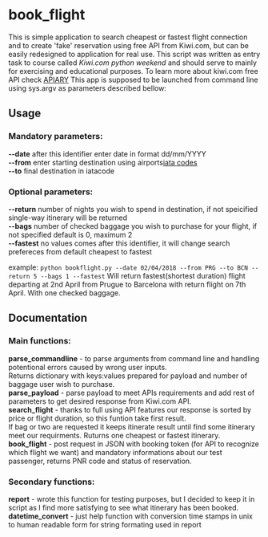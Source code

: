 # book_flight

This is simple application to search cheapest or fastest flight connection and to create 'fake'
reservation using free API from  Kiwi.com, but can be easily redesigned to application for real use. 
This script was written as entry task to course called _Kiwi.com_ _python_ _weekend_
and should serve to mainly for exercising and educational purposes. To learn more about kiwi.com free API check
[APIARY](https://skypickerpublicapi.docs.apiary.io/#reference/flights) This app is supposed to be launched from command line
using sys.argv as parameters described bellow:

## Usage

### Mandatory parameters:
**--date** after this identifier enter date in format dd/mm/YYYY  
**--from** enter starting destination using airports[iata codes](https://en.wikipedia.org/wiki/IATA_airport_code)  
**--to** final destination in iatacode  

### Optional parameters:
**--return** number of nights you wish to spend in destination, if not speicified single-way itinerary will be returned  
**--bags** number of checked baggage you wish to purchase for your flight, if not specified default is 0, maximum 2  
**--fastest** no values comes after this identifier, it will change search prefereces from default cheapest to fastest  

example:
```python bookflight.py --date 02/04/2018 --from PRG --to BCN --return 5 --bags 1 --fastest```
Will return fastest(shortest duration) flight departing at 2nd April from Prugue to Barcelona with return flight on 7th April.
With one checked baggage.

## Documentation

### Main functions:  
**parse_commandline** - to parse arguments from command line and handling potentional errors caused by wrong user inputs.  
Returns dictionary with keys:values prepared for payload and number of baggage user wish to purchase.  
**parse_payload** - parse payload to meet APIs requirements and add rest of parameters to get desired response from Kiwi.com API.  
**search_flight** - thanks to full using API features our response is sorted by price or flight duration, so this funtion take first result.  
If bag or  two are requested it keeps itinerate result until find some itinerary meet our requirments. Ruturns one cheapest or fastest
itinerary.
**book_flight** - post request in JSON with booking token (for API to recognize which flight we want) and mandatory informations about
our test passenger, returns PNR code and status of reservation.  

### Secondary functions:  
**report** - wrote this function for testing purposes, but I decided to keep it in script as I find more satisfying to see what itinerary has been booked.  
**datetime_convert** - just help function with conversion time stamps in unix to human readable form for string formating used in report
